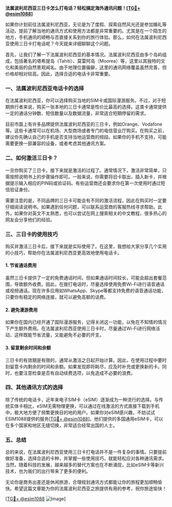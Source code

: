 **法属波利尼西亚三日卡怎么打电话？轻松搞定海外通讯问题！[[TG💪+ @esim1088](https://t.me/s/esim1088)]**

如果你计划前往法属波利尼西亚，无论是为了度假、探索自然风光还是参加婚礼等活动，提前了解当地的通讯方式和使用方法都是非常重要的。尤其是在一个陌生的地方，手机通讯的顺畅与否直接关系到你的旅行体验。那么，如何在法属波利尼西亚使用三日卡打电话呢？今天就来详细聊聊这个问题。

首先，让我们了解一下法属波利尼西亚的基本情况。法属波利尼西亚由多个岛屿组成，包括著名的塔希提岛（Tahiti）、莫雷阿岛（Moorea）等，这里以其独特的文化和美丽的自然景观闻名。由于地理位置偏僻，这里的通讯网络覆盖虽然完善，但价格却相对较高。因此，选择合适的电话卡非常重要。

### 一、法属波利尼西亚电话卡的选择

在法属波利尼西亚，你可以选择购买当地的SIM卡或国际漫游服务。不过，对于短期旅行者来说，购买一张本地的三日卡通常是性价比最高的选择。这类卡通常提供一定的通话分钟数、短信数量以及数据流量，非常适合短期停留的需求。

目前市面上有许多品牌提供法属波利尼西亚的三日卡，例如Orange、Vodafone等。这些卡通常可以在机场、大型商场或者专门的电信营业厅购买。在购买之前，建议你先确认自己的手机是否支持当地运营商的频段。如果你的手机不支持，可能需要更换一部兼容的设备，或者考虑其他通讯方案。

### 二、如何激活三日卡？

一旦你购买了三日卡，接下来就是激活的过程了。通常情况下，激活非常简单，只需按照说明书上的步骤操作即可。一般来说，你需要将旧卡取出，插入新卡，并根据提示输入相应的PIN码或验证码。有些运营商还会要求你在第一次使用时通过短信验证身份。

需要注意的是，不同品牌的三日卡可能会有不同的激活流程，因此在购买时一定要仔细阅读说明书。如果遇到任何问题，可以联系运营商的客服热线寻求帮助。此外，如果你对英文不太熟悉，也可以尝试在网上搜索相关的中文教程，很多热心的网友会分享他们的经验。

### 三、三日卡的使用技巧

购买并激活三日卡后，接下来就是实际使用了。在这里，我想给大家分享几个实用的小技巧，帮助你在法属波利尼西亚更高效地使用电话卡。

#### 1. 节省通话费用

虽然三日卡提供了一定的免费通话时间，但如果通话时间较长，可能会超出套餐范围，导致额外收费。因此，在拨打电话时，尽量选择使用免费Wi-Fi进行语音通话或视频通话。现在许多应用如WhatsApp、Skype等都支持免费的语音通话功能，只要你有稳定的网络连接，就可以避免高额的话费。

#### 2. 避免漫游费用

如果你在国内已经开通了国际漫游服务，记得关闭这一功能，以免在不知情的情况下产生额外费用。在法属波利尼西亚使用三日卡时，尽量通过Wi-Fi进行网络活动，这样既能节省流量，又能避免不必要的开支。

#### 3. 留意剩余时间和余额

三日卡的有效期是有限的，通常从激活之日起开始计算。因此，在使用过程中要时刻留意卡内剩余的时间和余额。如果发现即将耗尽，应及时补充或更换新的卡。同时，也要注意检查是否有自动续费选项，以免造成不必要的浪费。

### 四、其他通讯方式的选择

除了传统的电话卡，近年来电子SIM卡（eSIM）逐渐成为一种流行的选择。与传统实体卡相比，eSIM无需物理更换，可以通过在线激活的方式直接下载到手机中，极大地方便了频繁更换目的地的用户。如果你对eSIM感兴趣，不妨试试ESIM1088提供的服务[[TG💪+ @esim1088](https://t.me/s/esim1088)]。他们提供的多国通用eSIM卡，可以在多个国家和地区无缝切换，非常适合经常出国的人士。

### 五、总结

总的来说，在法属波利尼西亚使用三日卡打电话并不是一件复杂的事情。只要提前做好准备，选择合适的卡种，并掌握一些使用技巧，就能轻松应对各种通讯需求。当然，随着科技的发展，越来越多的替代方案也在不断涌现，比如eSIM卡等新兴技术，也为我们的出行带来了更多的便利。

无论你是商务出差还是休闲旅游，合理规划通讯方式都能让你的旅程更加顺畅愉快。希望这篇文章能为你的法属波利尼西亚之旅提供有用的参考，祝你旅途愉快！

[[TG💪+ @esim1088](https://t.me/s/esim1088) ![Image](https://i.postimg.cc/4NQfJmqS/Snipaste-2025-05-13-00-14-12.png)]